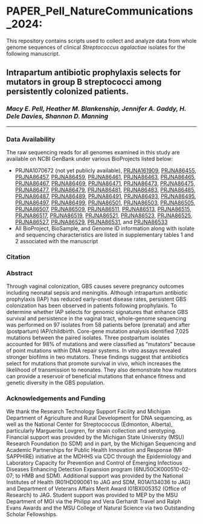 # PAPER_Pell_NatureCommunications_2024:
This repository contains scripts used to collect and analyze data from whole genome sequences of clinical _Streptococcus agalactiae_ isolates for the following manuscript. 

## Intrapartum antibiotic prophylaxis selects for mutators in group B streptococci among persistently colonized patients.
### *Macy E. Pell, Heather M. Blankenship, Jennifer A. Gaddy, H. Dele Davies, Shannon D. Manning*
***

### Data Availability
The raw sequencing reads for all genomes examined in this study are available on NCBI GenBank under various BioProjects listed below:
* PRJNA1070672 (not yet publicly available), [PRJNA161909](https://www.ncbi.nlm.nih.gov/sra/?term=PRJNA161909), [PRJNA86455](https://www.ncbi.nlm.nih.gov/sra/?term=PRJNA86455), [PRJNA86457](https://www.ncbi.nlm.nih.gov/sra/?term=PRJNA86457), [PRJNA86459](https://www.ncbi.nlm.nih.gov/sra/?term=PRJNA86459), [PRJNA86461](https://www.ncbi.nlm.nih.gov/sra/?term=PRJNA86461), [PRJNA86463](https://www.ncbi.nlm.nih.gov/sra/?term=PRJNA86463), [PRJNA86465](https://www.ncbi.nlm.nih.gov/sra/?term=PRJNA86465), [PRJNA86467](https://www.ncbi.nlm.nih.gov/sra/?term=PRJNA86467), [PRJNA86469](https://www.ncbi.nlm.nih.gov/sra/?term=PRJNA86469), [PRJNA86471](https://www.ncbi.nlm.nih.gov/sra/?term=PRJNA86471), [PRJNA86473](https://www.ncbi.nlm.nih.gov/sra/?term=PRJNA86473), [PRJNA86475](https://www.ncbi.nlm.nih.gov/sra/?term=PRJNA86475), [PRJNA86477](https://www.ncbi.nlm.nih.gov/sra/?term=PRJNA86477), [PRJNA86479](https://www.ncbi.nlm.nih.gov/sra/?term=PRJNA86479), [PRJNA86481](https://www.ncbi.nlm.nih.gov/sra/?term=PRJNA86481), [PRJNA86483](https://www.ncbi.nlm.nih.gov/sra/?term=PRJNA86483), [PRJNA86485](https://www.ncbi.nlm.nih.gov/sra/?term=PRJNA86485), [PRJNA86487](https://www.ncbi.nlm.nih.gov/sra/?term=PRJNA86487), [PRJNA86489](https://www.ncbi.nlm.nih.gov/sra/?term=PRJNA86489), [PRJNA86491](https://www.ncbi.nlm.nih.gov/sra/?term=PRJNA86491), [PRJNA86493](https://www.ncbi.nlm.nih.gov/sra/?term=PRJNA86493), [PRJNA86495](https://www.ncbi.nlm.nih.gov/sra/?term=PRJNA86495), [PRJNA86497](https://www.ncbi.nlm.nih.gov/sra/?term=PRJNA86497), [PRJNA86499](https://www.ncbi.nlm.nih.gov/sra/?term=PRJNA86499), [PRJNA86501](https://www.ncbi.nlm.nih.gov/sra/?term=PRJNA86501), [PRJNA86503](https://www.ncbi.nlm.nih.gov/sra/?term=PRJNA86503), [PRJNA86505](https://www.ncbi.nlm.nih.gov/sra/?term=PRJNA86505), [PRJNA86507](https://www.ncbi.nlm.nih.gov/sra/?term=PRJNA86507), [PRJNA86509](https://www.ncbi.nlm.nih.gov/sra/?term=PRJNA86509), [PRJNA86511](https://www.ncbi.nlm.nih.gov/sra/?term=PRJNA86511), [PRJNA86513](https://www.ncbi.nlm.nih.gov/sra/?term=PRJNA86513), [PRJNA86515](https://www.ncbi.nlm.nih.gov/sra/?term=PRJNA86515), [PRJNA86517](https://www.ncbi.nlm.nih.gov/sra/?term=PRJNA86517), [PRJNA86519](https://www.ncbi.nlm.nih.gov/sra/?term=PRJNA86519), [PRJNA86521](https://www.ncbi.nlm.nih.gov/sra/?term=PRJNA86521), [PRJNA86523](https://www.ncbi.nlm.nih.gov/sra/?term=PRJNA86523), [PRJNA86525](https://www.ncbi.nlm.nih.gov/sra/?term=PRJNA86525), [PRJNA86527](https://www.ncbi.nlm.nih.gov/sra/?term=PRJNA86527), [PRJNA86529](https://www.ncbi.nlm.nih.gov/sra/?term=PRJNA86529), [PRJNA86531](https://www.ncbi.nlm.nih.gov/sra/?term=PRJNA86531), and [PRJNA86533](https://www.ncbi.nlm.nih.gov/sra/?term=PRJNA86533)
* All BioProject, BioSample, and Genome ID information along with isolate and sequencing characteristics are listed in supplementary tables 1 and 2 associated with the manuscript

### Citation

### Abstract
Through vaginal colonization, GBS causes severe pregnancy outcomes including neonatal sepsis and meningitis. Although intrapartum antibiotic prophylaxis (IAP) has reduced early-onset disease rates, persistent GBS colonization has been observed in patients following prophylaxis. To determine whether IAP selects for genomic signatures that enhance GBS survival and persistence in the vaginal tract, whole-genome sequencing was performed on 97 isolates from 58 patients before (prenatal) and after (postpartum) IAP/childbirth. Core-gene mutation analysis identified 7,025 mutations between the paired isolates. Three postpartum isolates accounted for 98% of mutations and were classified as “mutators” because of point mutations within DNA repair systems. In vitro assays revealed stronger biofilms in two mutators. These findings suggest that antibiotics select for mutations that promote survival in vivo, which increases the likelihood of transmission to neonates. They also demonstrate how mutators can provide a reservoir of beneficial mutations that enhance fitness and genetic diversity in the GBS population.


### Acknowledgements and Funding
We thank the Research Technology Support Facility and Michigan Department of Agriculture and Rural Development for DNA sequencing, as well as the National Center for Streptococcus (Edmonton, Alberta), particularly Marguerite Lovgren, for strain collection and serotyping. Financial support was provided by the Michigan State University (MSU) Research Foundation (to SDM) and in part, by the Michigan Sequencing and Academic Partnerships for Public Health Innovation and Response (MI-SAPPHIRE) initiative at the MDHHS via CDC through the Epidemiology and Laboratory Capacity for Prevention and Control of Emerging Infectious Diseases Enhancing Detection Expansion program (6NU50CK000510-02-07; to HMB and SDM). Additional support was provided by the National Institutes of Health (R01HD090061 to JAG and SDM, R01AI134036 to JAG) and Department of Veterans Affairs Merit Award I01BX005352 (Office of Research) to JAG. Student support was provided to MEP by the MSU Department of MGI via the Philipp and Vera Gerhardt Travel and Ralph Evans Awards and the MSU College of Natural Science via two Outstanding Scholar Fellowships.


